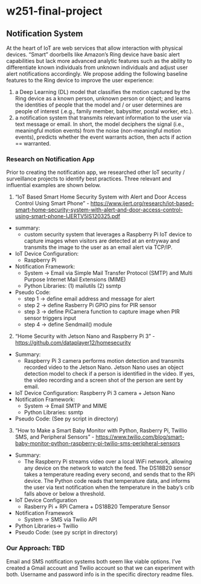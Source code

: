 # w251-final-project # 

## Notification System ##

At the heart of IoT are web services that allow interaction with physical devices. “Smart” doorbells like Amazon’s Ring device have basic alert capabilities but lack more advanced analytic features such as the ability to differentiate known individuals from unknown individuals and adjust user alert notifications accordingly.
We propose adding the following baseline features to the Ring device to improve the user experience:

1)	a Deep Learning (DL) model that classifies the motion captured by the Ring device as a known person, unknown person or object; and learns the identities of people that the model and / or user determines are people of interest (.e.g., family member, babysitter, postal worker, etc.). 
2)	a notification system that transmits relevant information to the user via text message or email. 
In short, the model deciphers the signal (i.e., meaningful motion events) from the noise (non-meaningful motion events),  predicts whether the event warrants action,  then acts if action == warranted. 

### Research on Notification App ### 
Prior to creating the notification app, we researched other IoT security / surveillance projects to identify best practices. Three relevant and influential examples are shown below.

1.	“IoT Based Smart Home Security System with Alert and Door Access Control Using Smart Phone” - https://www.ijert.org/research/iot-based-smart-home-security-system-with-alert-and-door-access-control-using-smart-phone-IJERTV5IS120325.pdf
  - summary: 
     - custom security system that leverages a Raspberry Pi IoT device to capture images when visitors are detected at an entryway and transmits the image to the user as an email alert via TCP/IP. 
  - IoT Device Configuration: 
     - Raspberry Pi
  - Notification Framework: 
     - System -> Email via Simple Mail Transfer Protocol (SMTP) and Multi Purpose Internet Mail Extensions (MIME) 
     - Python Libraries: (1) mailutils  (2) ssmtp
  - Pseudo Code: 
     - step 1 -> define email address and message for alert
     - step 2 ->  define Rasberry Pi GPIO pins for PIR sensor 
     - step 3 -> define PiCamera function to capture image when PIR sensor triggers input
     - step 4 -> define Sendmail() module  
     
2.	“Home Security with Jetson Nano and Raspberry Pi 3” - https://github.com/dataplayer12/homesecurity
  - Summary: 
     - Raspberry Pi 3 camera performs motion detection and transmits recorded video to the Jetson Nano. Jetson Nano uses an object detection model to check if a person is identified in the video. If yes, the video recording and a screen shot of the person are sent by email. 
  - IoT Device Configuration: Raspberry Pi 3 camera + Jetson Nano  
  - Notification Framework:
    - System -> Email SMTP and MIME
    - Python Libraries: ssmtp
  - Pseudo Code: (See py script in directory)
  
3.	“How to Make a Smart Baby Monitor with Python, Rasberry Pi, Twillio SMS, and Peripheral Sensors” - https://www.twilio.com/blog/smart-baby-monitor-python-raspberry-pi-twilio-sms-peripheral-sensors
   - Summary:  
     - The Raspberry Pi streams video over a local WiFi network, allowing any device on the network to watch the feed. The DS18B20 sensor takes a temperature reading every second, and sends that to the RPi device. The Python code reads that temperature data,  and informs the user via text notification when the temperature in the baby’s crib falls above or below a threshold.
   - IoT Device Configuration
     - Rasberry Pi + RPi Camera + DS18B20 Temperature Sensor
   - Notification Framework
     - System -> SMS via Twilio API
   - Python Libraries-> Twillio
   - Pseudo Code: (see py script in directory)
### Our Approach: TBD ###

Email and SMS notification systems both seem like viable options. I’ve created a Gmail account and Twilio account so that we can experiment with both. Username and password info is in the specific directory readme files. 
